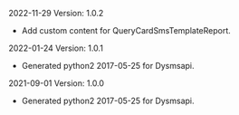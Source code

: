 2022-11-29 Version: 1.0.2
- Add custom content for QueryCardSmsTemplateReport.

2022-01-24 Version: 1.0.1
- Generated python2 2017-05-25 for Dysmsapi.

2021-09-01 Version: 1.0.0
- Generated python2 2017-05-25 for Dysmsapi.

